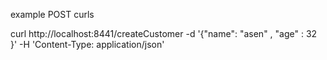 example POST curls

curl http://localhost:8441/createCustomer -d '{"name": "asen" , "age" : 32 }' -H 'Content-Type: application/json'